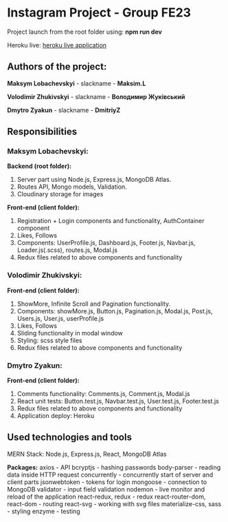 # Instagram Project - Group FE23

Project launch from the root folder using: **npm run dev**

Heroku live: [heroku live application](#)

## Authors of the project:

**Maksym Lobachevskyi** - slackname - **Maksim.L**

**Volodimir Zhukivskyi** - slackname - **Володимир Жуківський**

**Dmytro Zyakun** - slackname - **DmitriyZ**

## Responsibilities

### Maksym Lobachevskyi:

**Backend (root folder):**

1. Server part using Node.js, Express.js, MongoDB Atlas.
2. Routes API, Mongo models, Validation.
3. Cloudinary storage for images

**Front-end (client folder):**

1. Registration + Login components and functionality, AuthContainer component
2. Likes, Follows
3. Components: UserProfile.js, Dashboard.js, Footer.js, Navbar.js, Loader.js(.scss), routes.js, Modal.js
4. Redux files related to above components and functionality

### Volodimir Zhukivskyi:

**Front-end (client folder):**

1. ShowMore, Infinite Scroll and Pagination functionality.
2. Components: showMore.js, Button.js, Pagination.js, Modal.js, Post.js, Users.js, User.js, userProfile.js
3. Likes, Follows
4. Sliding functionality in modal window
5. Styling: scss style files
6. Redux files related to above components and functionality

### Dmytro Zyakun:

**Front-end (client folder):**

1. Comments functionality: Comments.js, Comment.js, Modal.js
2. React unit tests: Button.test.js, Navbar.test.js, User.test.js, Footer.test.js
3. Redux files related to above components and functionality
4. Application deploy: Heroku

## Used technologies and tools

MERN Stack: Node.js, Express.js, React, MongoDB Atlas

**Packages:**
axios - API
bcryptjs - hashing passwords
body-parser - reading data inside HTTP request
concurrently - concurrently start of server and client parts
jsonwebtoken - tokens for login
mongoose - connection to MongoDB
validator - input field validation
nodemon - live monitor and reload of the application
react-redux, redux - redux
react-router-dom, react-dom - routing
react-svg - working with svg files
materialize-css, sass - styling
enzyme - testing
